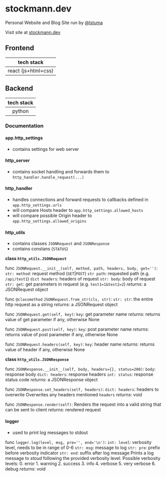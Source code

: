 # stockmann.dev
Personal Website and Blog Site run by [@lstuma](https://github.com/lstuma)

Visit site at [stockmann.dev](https://stockmann.dev)

## Frontend
| tech stack |
| :--------: |
| react (js+html+css) |

## Backend
| tech stack |
| :--------: |
| python |

### Documentation
#### app.http_settings
 - contains settings for web server
#### http_server
 - contains socket handling and forwards them to `http_handler.handle_request(...)`
#### http_handler
 - handles connections and forward requests to callbacks defined in `app.http_settings.urls`
 - will compare Hosts header to `app.http_settings.allowed_hosts`
 - will compare possible Origin header to `app.http_settings.allowed_origins`
#### http_utils
 - contains classes `JSONRequest` and `JSONResponse`
 - contains constans (`STATUS`)

**class `http_utils.JSONRequest`**

func `JSONRequest.__init__(self, method, path, headers, body, get='')`:
    `str: method`: request method (`GET`|`POST`)
    `str path`: requested path (e.g. `/api/test1`)
    `dict headers`: headers of request
    `str: body`: body of request
    `str: get`: get parameters in request (e.g. `test1=1&test2=2`)
    *returns*: a JSONRequest object

func `@classmethod` `JSONRequest.from_str(cls, str)`:
    `str: str`: the entire http request as a string
    *returns*: a JSONRequest object

func `JSONRequest.get(self, key)`:
    `key`: get parameter name
    *returns*: returns value of get parameter if any, otherwise None

func `JSONRequest.post(self, key)`:
    `key`: post parameter name
    *returns*: returns value of post parameter if any, otherwise None

func `JSONRequest.headers(self, key)`:
    `key`: header name
    *returns*: returns value of header if any, otherwise None

**class `http_utils.JSONResponse`**

func `JSONResponse.__init__(self, body, headers={}, status=200)`:
    `body`: response body
    `dict: headers`: response headers
    `int: status`: response status code
    *returns*: a JSONResponse object

func `JSONResponse.set_headers(self, headers)`:
    `dict: headers`: headers to overwrite
    Overwrites any headers mentioned `headers`
    *returns*: void

func `JSONResponse.render(self)`:
    Renders the request into a valid string that can be sent to client
    *returns*: rendered request

#### logger
 - used to print log messages to stdout

func `logger.log(level, msg, pre='', end='\n')`:
    `int: level`: verbosity level, needs to be in range of 0-6
    `str: msg`: message to log
    `str: pre`: prefix before verbosity indicator
    `str: end`: suffix after log message
    Prints a log message to *stoud* following the provided verbosity level.
    Possible verbosity levels:
        0. error
        1. warning
        2. success
        3. info
        4. verbose
        5. very verbose
        6. debug
    *returns*: void